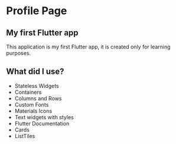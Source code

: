 # Profile Page 

## My first Flutter app

This application is my first Flutter app, it is created only for learning purposes.

## What did I use?

* Stateless Widgets
* Containers 
* Columns and Rows
* Custom Fonts
* Materials Icons
* Text widgets with styles
* Flutter Documentation
* Cards
* ListTiles

